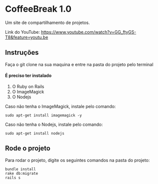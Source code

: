 # CoffeeBreak 1.0

Um site de compartilhamento de projetos.  


Link do YouTube: https://www.youtube.com/watch?v=GG_ftyGS-T8&feature=youtu.be

## Instruções

Faça o git clone na sua maquina e entre na pasta do projeto pelo terminal
#### É preciso ter instalado

1. O Ruby on Rails
2. O ImageMagick
3. O Nodejs

Caso não tenha o ImageMagick, instale pelo comando:
```
sudo apt-get install imagemagick -y
```
Caso não tenha o Nodejs, instale pelo comando:
```
sudo apt-get install nodejs
```
## Rode o projeto

Para rodar o projeto, digite os seguintes comandos na pasta do projeto:

```
bundle install
rake db:migrate
rails s
```

